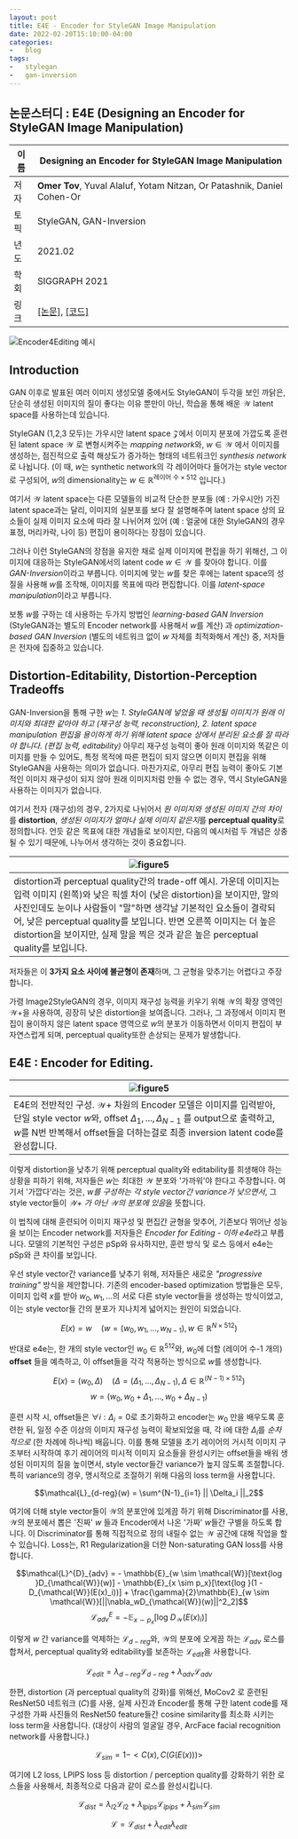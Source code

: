 ```yaml
---
layout: post
title: E4E - Encoder for StyleGAN Image Manipulation
date: 2022-02-20T15:10:00-04:00  
categories:
-   blog  
tags:
-   stylegan
-   gan-inversion
---
```


## 논문스터디 : E4E (Designing an Encoder for StyleGAN Image Manipulation)

|이름| **Designing an Encoder for StyleGAN Image Manipulation**|
|---|---|
|저자| **Omer Tov**, Yuval Alaluf, Yotam Nitzan, Or Patashnik, Daniel Cohen-Or |
|토픽| StyleGAN, GAN-Inversion |
|년도| 2021.02 |
|학회| SIGGRAPH 2021 |
|링크| [[논문]](https://arxiv.org/abs/2102.02766), [[코드]](https://github.com/omertov/encoder4editing) |

![Encoder4Editing 예시](/assets/images/e4e/teaser.jpeg)

## Introduction

GAN 이후로 발표된 여러 이미지 생성모델 중에서도 StyleGAN이 두각을 보인 까닭은, 단순히 생성된 이미지의 질이 좋다는 이유 뿐만이 아닌, 학습을 통해 배운 $\mathcal{W}$ latent space를 사용하는데 있습니다. 

StyleGAN (1,2,3 모두)는 가우시안 latent space $\mathcal{Z}$에서 이미지 분포에 가깝도록 훈련된 latent space $\mathcal{W}$ 로 변형시켜주는 *mapping network*와, $w \in \mathcal{W}$ 에서 이미지를 생성하는, 점진적으로 출력 해상도가 증가하는 형태의 네트워크인 *synthesis network*로 나뉩니다. (이 때, $w$는 synthetic network의 각 레이어마다 들어가는 style vector로 구성되어, $w$의 dimensionality는 $w \in \mathbb{R}^{\text{레이어 수} \times 512}$ 입니다.)

여기서 $\mathcal{W}$ latent space는 다른 모델들의 비교적 단순한 분포들 (예 : 가우시안) 가진 latent space과는 달리, 이미지의 실분포를 보다 잘 설명해주며 latent space 상의 요소들이 실제 이미지 요소에 따라 잘 나뉘어져 있어 (예 : 얼굴에 대한 StyleGAN의 경우 표정, 머리카락, 나이 등) 편집이 용이하다는 장점이 있습니다.

그러나 이런 StyleGAN의 장점을 유지한 채로 실제 이미지에 편집을 하기 위해선, 그 이미지에 대응하는 StyleGAN에서의 latent code $w \in \mathcal{W}$ 를 찾아야 합니다. 이를 *GAN-Inversion*이라고 부릅니다. 이미지에 맞는 $w$를 찾은 후에는 latent space의 성질을 사용해 $w$를 조작해, 이미지를 목표에 따라 편집합니다. 이를 *latent-space manipulation*이라고 부릅니다.

보통 $w$를 구하는 데 사용하는 두가지 방법인 *learning-based GAN Inversion* (StyleGAN과는 별도의 Encoder network를 사용해서 $w$를 계산) 과 *optimization-based GAN Inversion* (별도의 네트워크 없이 $w$ 자체를 최적화해서 계산) 중, 저자들은 전자에 집중하고 있습니다.

## Distortion-Editability, Distortion-Perception Tradeoffs

GAN-Inversion을 통해 구한 $w$는 *1. StyleGAN에 넣었을 때 생성될 이미지가 원래 이미지와 최대한 같아야 하고 (재구성 능력, reconstruction), 2. latent space manipulation 편집을 용이하게 하기 위해 latent space 상에서 분리된 요소를 잘 따라야 합니다. (편집 능력, editability)* 아무리 재구성 능력이 좋아 원래 이미지와 똑같은 이미지를 만들 수 있어도, 특정 목적에 따른 편집이 되지 않으면 이미지 편집을 위해 StyleGAN을 사용하는 의미가 없습니다. 마찬가지로, 아무리 편집 능력이 좋아도 기본적인 이미지 재구성이 되지 않아 원래 이미지처럼 만들 수 없는 경우, 역시 StyleGAN을 사용하는 이미지가 없습니다.

여기서 전자 (재구성)의 경우, 2가지로 나뉘어서 *원 이미지와 생성된 이미지 간의 차이*를 **distortion**, *생성된 이미지가 얼마나 실제 이미지 같은지*를 **perceptual quality**로 정의합니다. 언듯 같은 목표에 대한 개념들로 보이지만, 다음의 예시처럼 두 개념은 상충될 수 있기 때문에, 나누어서 생각하는 것이 중요합니다. 

|![figure5](/assets/images/e4e/figure5.png)|
|-|
|distortion과 perceptual quality간의 trade-off 예시. 가운데 이미지는 입력 이미지 (왼쪽)와 낮은 픽셀 차이 (낮은 distortion)을 보이지만, 말의 사진인데도 눈이나 사람들이 "말"하면 생각날 기본적인 요소들이 결락되어, 낮은 perceptual quality를 보입니다. 반면 오른쪽 이미지는 더 높은 distortion을 보이지만, 실제 말을 찍은 것과 같은 높은 perceptual quality를 보입니다.|

저자들은 이 **3가지 요소 사이에 불균형이 존재**하며, 그 균형을 맞추기는 어렵다고 주장합니다. 

가령 Image2StyleGAN의 경우, 이미지 재구성 능력을 키우기 위해 $\mathcal{W}$의 확장 영역인 $\mathcal{W}+$을 사용하여, 굉장히 낮은 distortion을 보여줍니다. 그러나, 그 과정에서 이미지 편집이 용이하지 않은 latent space 영역으로 $w$의 분포가 이동하면서 이미지 편집이 부자연스럽게 되며, perceptual quality또한 손상되는 문제가 발생합니다. 

## E4E : Encoder for Editing.

|![figure5](/assets/images/e4e/figure6.png)|
|-|
|E4E의 전반적인 구성. $\mathcal{W}+$ 차원의 Encoder 모델은 이미지를 입력받아, 단일 style vector $w$와, offset $\Delta_1, ..., \Delta_{N-1}$ 를 output으로 출력하고, $w$를 N번 반복해서 offset들을 더하는걸로 최종 inversion latent code를 완성합니다.|

이렇게 distortion을 낮추기 위해 perceptual quality와 editability를 희생해야 하는 상황을 피하기 위해, 저자들은 $w$는 최대한 $\mathcal{W}$ 분포와 '가까워'야 한다고 주장합니다. 여기서 '가깝다'라는 것은, *$w$를 구성하는 각 style vector간 variance가 낮으면서*, 그 style vector들이 *$\mathcal{W}+$ 가 아닌 $\mathcal{W}$의 분포에 있음*을 뜻합니다.

이 법칙에 대해 훈련되어 이미지 재구성 및 편집간 균형을 맞추어, 기존보다 뛰어난 성능을 보이는 Encoder network를 저자들은 *Encoder for Editing - 이하 e4e*라고 부릅니다. 모델의 기본적인 구성은 pSp와 유사하지만, 훈련 방식 및 로스 등에서 e4e는 pSp와 큰 차이를 보입니다.

우선 style vector간 variance를 낮추기 위해, 저자들은 새로운 *"progressive training"* 방식을 제안합니다. 기존의 encoder-based optimization 방법들은 모두, 이미지 입력 $x$를 받아 $w_0, w_1, ...$의 서로 다른 style vector들을 생성하는 방식이었고, 이는 style vector들 간의 분포가 지나치게 넓어지는 원인이 되었습니다.

$$E(x) = w \quad (w = (w_0, w_1, ..., w_{N-1}), w \in \mathbb{R}^{N\times512})$$

반대로 e4e는, 한 개의 style vector인 $w_0 \in \mathbb{R}^{512}$와, $w_0$에 더할 (레이어 수-1 개의) **offset** 들을 예측하고, 이 offset들을 각각 적용하는 방식으로 $w$를 생성합니다.

$$E(x) = (w_0, \Delta) \quad (\Delta = (\Delta_1, ..., \Delta_{N-1}), \Delta \in \mathbb{R}^{(N-1)\times512})$$
$$w = (w_0, w_0 + \Delta_1, ..., w_0 + \Delta_{N-1})$$

훈련 시작 시, offset들은 $\forall i : \Delta_i = 0$로 초기화하고 encoder는 $w_0$ 만을 배우도록 훈련한 뒤, 일정 수준 이상의 이미지 재구성 능력이 확보되었을 때, 각 i에 대한 $\Delta_i$를 *순차적으로* (한 차례에 하나씩) 배웁니다. 이를 통해 모델을 초기 레이어의 거시적 이미지 구조부터 시작하여 후기 레이어의 미시적 이미지 요소들을 완성시키는 offset들을 배워 생성된 이미지의 질을 높이면서, style vector들간 variance가 높지 않도록 조절합니다. 특히 variance의 경우, 명시적으로 조절하기 위해 다음의 loss term을 사용합니다.

$$\mathcal{L}_{d-reg}(w) = \sum^{N-1}_{i=1} || \Delta_i ||_2$$

여기에 더해 style vector들이 $\mathcal{W}$의 분포안에 있게끔 하기 위해 Discriminator를 사용, $\mathcal{W}$의 분포에서 뽑은 '진짜' $w$ 들과 Encoder에서 나온 '가짜' $w$들간 구별을 하도록 합니다. 이 Discriminator를 통해 직접적으로 정의 내릴수 없는 $\mathcal{W}$ 공간에 대해 작업을 할 수 있습니다. Loss는, R1 Regularization을 더한 Non-saturating GAN loss를 사용합니다.

$$\mathcal{L}^{D}_{adv} = - \mathbb{E}_{w \sim \mathcal{W}}[\text{log }D_{\mathcal{W}}(w)] - \mathbb{E}_{x \sim p_x}[\text{log }(1 - D_{\mathcal{W}}(E(x)_i))] + \frac{\gamma}{2}\mathbb{E}_{w \sim \mathcal{W}}[||\nabla_wD_{\mathcal{W}}(w)||^2_2]$$
$$\mathcal{L}^{E}_{adv} = -\mathbb{E}_{x \sim p_x}[\text{log }D_{\mathcal{W}}(E(x)_i)]$$

이렇게 $w$ 간 variance를 억제하는 $\mathcal{L}_{d-reg}$와, $\mathcal{W}$의 분포에 오게끔 하는 $\mathcal{L}_{adv}$ 로스를 합쳐서, perceptual quality와 editability를 보존하는 $\mathcal{L}_{edit}$을 사용합니다.

$$\mathcal{L}_{edit} = \lambda_{d-reg}\mathcal{L}_{d-reg} + \lambda_{adv}\mathcal{L}_{adv}$$

한편, distortion (과 perceptual quality의 강화)를 위해선, MoCov2 로 훈련된 ResNet50 네트워크 ($C$)를 사용, 실제 사진과 Encoder를 통해 구한 latent code를 재구성한 가짜 사진들의 ResNet50 feature들간 cosine similarity를 최소화 시키는 loss term을 사용합니다. (대상이 사람의 얼굴일 경우, ArcFace facial recognition network를 사용합니다.)

$$\mathcal{L}_{sim} = 1 - <C(x), C(G(E(x)))>$$

여기에 L2 loss, LPIPS loss 등 distortion / perception quality를 강화하기 위한 로스들을 사용해서, 최종적으로 다음과 같이 로스를 완성시킵니다.

$$\mathcal{L}_{dist} = \lambda_{l2}\mathcal{L}_{l2} + \lambda_{lpips}\mathcal{L}_{lpips} + \lambda_{sim}\mathcal{L}_{sim}$$

$$\mathcal{L} = \mathcal{L}_{dist} + \lambda_{edit}\lambda_{edit}$$